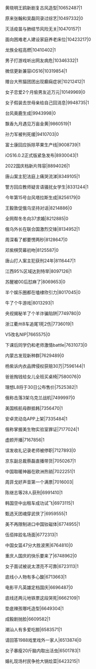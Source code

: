 黄晓明王鸥新剧复古风造型|10652487|1

原来张翰和吴磊同录过综艺|10497332|0

灭活疫苗与肺结节风险无关|10470157|1

面向困难老人建设家庭养老床位|10423217|0

龙族全程高燃|10410402|1

男子打游戏听出网友病危|10346332|1

微信更新兼容iOS16|10319854|1

赠台大熊猫团团出现癫痫症状|10212412|1

女子恋爱2个月偷男友近万元|10149969|0

女子假装去世母亲给自己回消息|9948735|1

台风奥鹿生成|9943998|0

飘香九月遇见万亩金黄|9860519|1

孙力军被判死缓|9410703|0

富士康回应拆除苹果生产线|9008739|1

iOS16.0.2正式版紧急发布|8930043|1

2022国庆档新片阵容|8894026|1

唐山案主犯法庭上痛哭流涕|8349105|1

警方回应教师疑言语骚扰女学生|8331244|1

今年第15号台风塔拉斯生成|8256179|0

王毅敦促俄乌坚持对话|8214886|0

全网帮冬冬向37求婚|8212885|0

俄乌外长在联合国激烈交锋|8134952|1

周深看了都要愣两秒|8128647|0

邓紫棋荧幕初吻|8125587|0

唐山打人案主犯获刑24年|8116447|1

江西95%区域达到特旱|8097126|1

苏醒被00后怼麻了|8069653|0

半个娱乐圈都在嗑棣欣引力|8017045|0

牛了个牛游戏|8013293|1

央视揭秘羊了个羊诈骗陷阱|7749780|0

浙江衢州8车追尾1死2伤|7736019|1

V5改名NIP|7665575|0

下课后同学仍和老师激情battle|7631073|0

内蒙古发现新种群|7629489|0

杨紫诉内衣品牌侵权获赔30万|7596144|1

爸爸掏钱给女儿全班买桌椅|7580076|0

理想L8将于30日公布售价|7525382|1

俄称击落3架乌克兰战机|7499997|0

美国核航母群抵韩|7356470|1

安卓灵动岛APP上架|7335484|1

俄称掌握美生物实验室罪证|7177024|1

虚颜开播|7167856|1

误发收礼记录老师被停职|7127893|0

京东副总裁蔡磊直播带货|7050267|1

中国取暖神器在欧洲热销|7022251|1

周菲戈好声音第一个满票|7016003|

陈继志等28人获刑|6991410|1

韩国空中出租车成功试飞|6973115|1

甄选天团魂穿武侠了|6959555|1

美不再限制进口中国钕磁体|6774955|1

伍佰摔跤名场面|6772313|1

中国女篮47分大胜波黑|6764810|0

重庆人国庆的快乐要来了|6748962|0

女子面试被说太漂亮不可靠|6723113|1

底线小人物有多心酸|6713663|1

电影平凡英雄定档国庆|6696487|0

底线还两元地铁票这段哭死|6662109|1

垫底辣孩哪吒造型|6649304|1

成毅剧抛脸|6609582|1

潮汕人有多爱吃朥|6583571|1

请回答1988戏里戏外一家人|6513874|0

女子暴瘦20斤脑内取出活虫|6501783|1

婚礼现场村民争抢大锅烩菜|6423215|1

